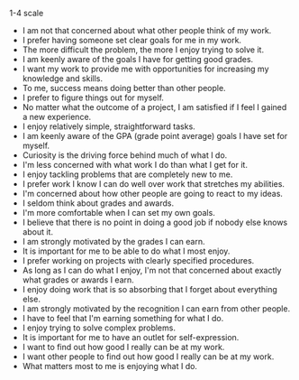 1-4 scale
  
 - I am not that concerned about what other people think of my work.
 - I prefer having someone set clear goals for me in my work.
 - The more difficult the problem, the more I enjoy trying to solve it.
 - I am keenly aware of the goals I have for getting good grades.
 - I want my work to provide me with opportunities for increasing my knowledge and skills.
 - To me, success means doing better than other people.
 - I prefer to figure things out for myself.
 - No matter what the outcome of a project, I am satisfied if I feel I gained a new experience. 	
 - I enjoy relatively simple, straightforward tasks.
 - I am keenly aware of the GPA (grade point average) goals I have set for myself.
 - Curiosity is the driving force behind much of what I do.
 - I'm less concerned with what work I do than what I get for it.
 - I enjoy tackling problems that are completely new to me.
 - I prefer work I know I can do well over work that stretches my abilities.
 - I'm concerned about how other people are going to react to my ideas.
 - I seldom think about grades and awards.
 - I'm more comfortable when I can set my own goals.
 - I believe that there is no point in doing a good job if nobody else knows about it.
 - I am strongly motivated by the grades I can earn.
 - It is important for me to be able to do what I most enjoy.
 - I prefer working on projects with clearly specified procedures.
 - As long as I can do what I enjoy, I'm not that concerned about exactly what grades or awards I earn.
 - I enjoy doing work that is so absorbing that I forget about everything else.
 - I am strongly motivated by the recognition I can earn from other people.
 - I have to feel that I'm earning something for what I do.
 - I enjoy trying to solve complex problems.
 - It is important for me to have an outlet for self-expression.
 - I want to find out how good I really can be at my work.
 - I want other people to find out how good I really can be at my work.
 - What matters most to me is enjoying what I do.
